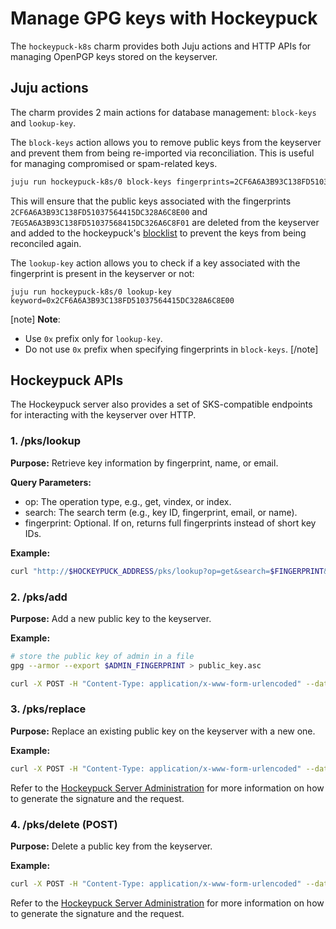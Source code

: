 # Manage GPG keys with Hockeypuck

The `hockeypuck-k8s` charm provides both Juju actions and HTTP APIs for managing OpenPGP keys stored on the keyserver.

## Juju actions
The charm provides 2 main actions for database management: `block-keys` and `lookup-key`.

The `block-keys` action allows you to remove public keys from the keyserver and prevent them from being re-imported via reconciliation. This is useful for managing compromised or spam-related keys.
```bash
juju run hockeypuck-k8s/0 block-keys fingerprints=2CF6A6A3B93C138FD51037564415DC328A6C8E00,7EG5A6A3B93C138FD51037568415DC326A6C8F01 comment=R123
```
This will ensure that the public keys associated with the fingerprints `2CF6A6A3B93C138FD51037564415DC328A6C8E00` and `7EG5A6A3B93C138FD51037568415DC326A6C8F01` are deleted from the keyserver and added to the hockeypuck's [blocklist](https://hockeypuck.io/configuration.html#:~:text=the%20OpenPGP%20engine-,blacklist,-contains%20a%20list) to prevent the keys from being reconciled again.

The `lookup-key` action allows you to check if a key associated with the fingerprint is present in the keyserver or not:
```
juju run hockeypuck-k8s/0 lookup-key keyword=0x2CF6A6A3B93C138FD51037564415DC328A6C8E00
```

[note]
**Note**: 
* Use `0x` prefix only for `lookup-key`.
* Do not use `0x` prefix when specifying fingerprints in `block-keys`.
[/note]

## Hockeypuck APIs

The Hockeypuck server also provides a set of SKS-compatible endpoints for interacting with the keyserver over HTTP.

### 1. /pks/lookup
**Purpose:**
Retrieve key information by fingerprint, name, or email.

**Query Parameters:**
- op: The operation type, e.g., get, vindex, or index.
- search: The search term (e.g., key ID, fingerprint, email, or name).
- fingerprint: Optional. If on, returns full fingerprints instead of short key IDs.

**Example:**
```bash
curl "http://$HOCKEYPUCK_ADDRESS/pks/lookup?op=get&search=$FINGERPRINT&fingerprint=on"
```

### 2. /pks/add
**Purpose:**
Add a new public key to the keyserver.

**Example:**
```bash
# store the public key of admin in a file
gpg --armor --export $ADMIN_FINGERPRINT > public_key.asc

curl -X POST -H "Content-Type: application/x-www-form-urlencoded" --data-urlencode "keytext=$(cat public_key.asc)" http://$HOCKEYPUCK_URL/pks/add
```

### 3. /pks/replace
**Purpose:**
Replace an existing public key on the keyserver with a new one.

**Example:**
```bash
curl -X POST -H "Content-Type: application/x-www-form-urlencoded" --data-urlencode "keytext=$(cat request.txt)" --data-urlencode "keysig=$(cat signature.asc)" http://$HOCKEYPUCK_URL/pks/replace
```
Refer to the [Hockeypuck Server Administration](https://hockeypuck.io/admin.html) for more information on how to generate the signature and the request.

### 4. /pks/delete (POST)
**Purpose:**
Delete a public key from the keyserver.

**Example:**
```bash
curl -X POST -H "Content-Type: application/x-www-form-urlencoded" --data-urlencode "keytext=$(cat request.txt)" --data-urlencode "keysig=$(cat signature.asc)" http://$HOCKEYPUCK_URL/pks/delete
```

Refer to the [Hockeypuck Server Administration](https://hockeypuck.io/admin.html) for more information on how to generate the signature and the request.
